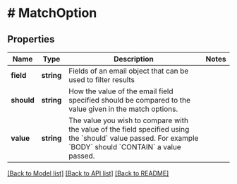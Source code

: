# # MatchOption

## Properties

Name | Type | Description | Notes
------------ | ------------- | ------------- | -------------
**field** | **string** | Fields of an email object that can be used to filter results | 
**should** | **string** | How the value of the email field specified should be compared to the value given in the match options. | 
**value** | **string** | The value you wish to compare with the value of the field specified using the &#x60;should&#x60; value passed. For example &#x60;BODY&#x60; should &#x60;CONTAIN&#x60; a value passed. | 

[[Back to Model list]](../../README#documentation-for-models) [[Back to API list]](../../README#documentation-for-api-endpoints) [[Back to README]](../../README)


